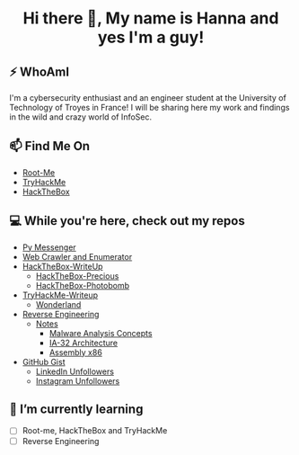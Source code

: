 <h1 align = "center"> Hi there 👋, My name is Hanna and yes I'm a guy! </h1>                             

## ⚡ WhoAmI
I'm a cybersecurity enthusiast and an engineer student at the University of Technology of Troyes in France! I will be sharing here my work and findings in the wild and crazy world of InfoSec.

## 📫 Find Me On
- [Root-Me](https://www.root-me.org/n0sys)
- [TryHackMe](https://tryhackme.com/p/hna00)
- [HackTheBox](https://app.hackthebox.com/users/564561)

## 💻 While you're here, check out my repos
- [Py Messenger](https://github.com/n0sys/py-messenger)
- [Web Crawler and Enumerator](https://github.com/n0sys/web-crawler-enumerator)
- [HackTheBox-WriteUp](https://github.com/n0sys/HackTheBox-WriteUp)
  - [HackTheBox-Precious](https://github.com/n0sys/HackTheBox-WriteUp/tree/main/HackTheBox-Precious)
  - [HackTheBox-Photobomb](https://github.com/n0sys/HackTheBox-WriteUp/tree/main/HackTheBox-Photobomb)
- [TryHackMe-Writeup](https://github.com/n0sys/TryHackMe-Writeup)
  - [Wonderland](https://github.com/n0sys/TryHackMe-Writeup/tree/main/Wonderland)
- [Reverse Engineering](https://github.com/n0sys/Reverse-Engineering)
  - [Notes](https://github.com/n0sys/Reverse-Engineering/tree/main/Notes)
    - [Malware Analysis Concepts](https://github.com/n0sys/Reverse-Engineering/blob/main/Notes/Malware_Analysis_Concepts.md)
    - [IA-32 Architecture](https://github.com/n0sys/Reverse-Engineering/blob/main/Notes/IA-32_Architecture.md)
    - [Assembly x86](https://github.com/n0sys/Reverse-Engineering/blob/main/Notes/Assembly_x86.md)
- [GitHub Gist](https://gist.github.com/n0sys)
  - [LinkedIn Unfollowers](https://gist.github.com/n0sys/f8796b8cbdacafe3923aa9b3a7d4fe02)
  - [Instagram Unfollowers](https://gist.github.com/n0sys/fd4b921255f7059e91e6375fc5b6c56a)

## 🌱 I’m currently learning
- [ ] Root-me, HackTheBox and TryHackMe
- [ ] Reverse Engineering
